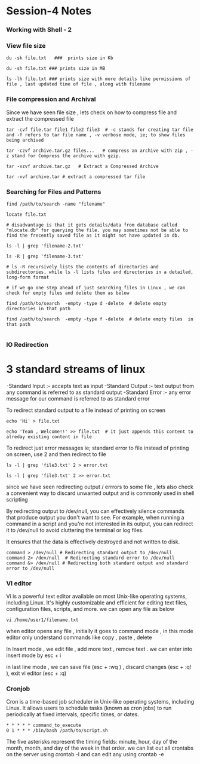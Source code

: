 # Session-4 Notes

###  Working with Shell - 2



### View file size

```
du -sk file.txt   ###  prints size in Kb

du -sh file.txt ### prints size in MB

ls -lh file.txt ### prints size with more details like permissions of file , last updated time of file , along with filename

```

### File compression and Archival

Since we have seen file size , lets check on how to compress file and extract the compressed file

```
tar -cvf file.tar file1 file2 file3  # -c stands for creating tar file and -f refers to tar file name , -v verbose mode, ie; to show files being archived

tar -czvf archive.tar.gz files...   # compress an archive with zip , -z stand for Compress the archive with gzip.

```

```
tar -xzvf archive.tar.gz   # Extract a Compressed Archive

tar -xvf archive.tar # extract a compressed tar file

```

### Searching for Files and Patterns

```
find /path/to/search -name "filename"  

locate file.txt 

# disadvantage is that it gets details/data from database called "mlocate.db" for querying the file. you may sometimes not be able to find the frecently saved file as it might not have updated in db.

ls -l | grep 'filename-2.txt'

ls -R | grep 'filename-3.txt'  

# ls -R recursively lists the contents of directories and subdirectories, while ls -l lists files and directories in a detailed, long-form format

# if we go one step ahead of just searching files in Linux , we can check for empty files and delete them as below

find /path/to/search  -empty -type d -delete  # delete empty directories in that path

find /path/to/search  -empty -type f -delete  # delete empty files  in that path 


```


### IO Redirection


# 3 standard streams of linux 

-Standard Input :- accepts text as input 
-Standard Output :- text output from any command is referred to as standard output
-Standard Error :- any error message for our command is referred to as standard error

To redirect standard output to a file instead of printing on screen 

```
echo 'Hi' > file.txt

echo 'Team , Welcome!!' >> file.txt  # it just appends this content to alreday existing content in file 
```

To redirect  just error messages ie; standard error to file instead of printing on screen, use  2 and then redirect to file


```
ls -l | grep 'file3.txt' 2 > error.txt

ls -l | grep 'file3.txt' 2 >> error.txt 

```

 since we have seen redirecting output / errrors to  some file , lets also check a convenient way to discard unwanted output and is commonly used in shell scripting

 By redirecting output to /dev/null, you can effectively silence commands that produce output you don't want to see. For example, when running a command in a script and you're not interested in its output, you can redirect it to /dev/null to avoid cluttering the terminal or log files.

 It ensures that the data is effectively destroyed and not written to disk.

```
command > /dev/null # Redirecting standard output to /dev/null
command 2> /dev/null  # Redirecting standard error to /dev/null
command &> /dev/null # Redirecting both standard output and standard error to /dev/null

```


### VI editor

Vi is a powerful  text editor available on most Unix-like operating systems, including Linux. It's highly customizable and efficient for editing text files, configuration files, scripts, and more. we can open any file as below

```
vi /home/user1/filename.txt  

```

when editor opens any file , initially it goes to command mode , in this mode editor only understand commands like copy , paste , delete 

In Insert mode , we edit file , add more text , remove text . we can enter into insert mode by esc + i

in last line mode , we can save file (esc + :wq ) , discard changes (esc + :q! ), exit vi editor (esc + :q)





### Cronjob

Cron is a time-based job scheduler in Unix-like operating systems, including Linux. It allows users to schedule tasks (known as cron jobs) to run periodically at fixed intervals, specific times, or dates.

```
* * * * * command_to_execute
0 1 * * * /bin/bash /path/to/script.sh

```
The five asterisks represent the timing fields: minute, hour, day of the month, month, and day of the week in that order. we can list out all crontabs on the server using crontab -l and can edit any  using crontab -e 
